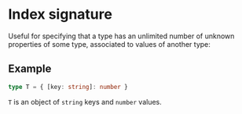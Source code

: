 # Index signature
Useful for specifying that a type has an unlimited number of unknown properties of some type, associated to values of another type:

## Example
```ts
type T = { [key: string]: number }
```

`T` is an object of `string` keys and `number` values.
